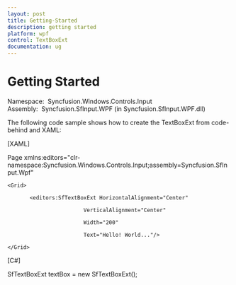 ```yaml
---
layout: post
title: Getting-Started
description: getting started
platform: wpf
control: TextBoxExt
documentation: ug
---
```


# Getting Started

Namespace:  Syncfusion.Windows.Controls.Input
Assembly:  Syncfusion.SfInput.WPF (in Syncfusion.SfInput.WPF.dll) 

The following code sample shows how to create the TextBoxExt from code-behind and XAML:



[XAML]



Page xmlns:editors="clr-namespace:Syncfusion.Windows.Controls.Input;assembly=Syncfusion.SfInput.Wpf"

    <Grid> 

           <editors:SfTextBoxExt HorizontalAlignment="Center" 

                            VerticalAlignment="Center" 

                            Width="200"

                            Text="Hello! World..."/>

    </Grid>

</Page>



[C#]

SfTextBoxExt textBox = new SfTextBoxExt();




